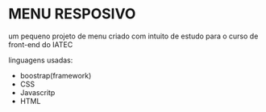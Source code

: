 <H1>MENU RESPOSIVO</H1>
<P>um pequeno projeto de menu criado com intuito de estudo para o curso de front-end do IATEC</P>
<p>linguagens usadas:</p>
<ul>
  <li>boostrap(framework)</li>
  <li>CSS</li>
  <li>Javascritp</li>
  <li>HTML</li>
</ul>
